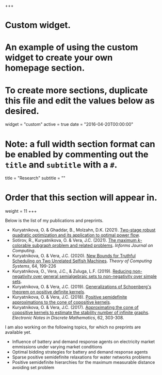 +++
# Custom widget.
# An example of using the custom widget to create your own homepage section.
# To create more sections, duplicate this file and edit the values below as desired.
widget = "custom"
active = true
date = "2016-04-20T00:00:00"

# Note: a full width section format can be enabled by commenting out the `title` and `subtitle` with a `#`.
title = "Research"
subtitle = ""

# Order that this section will appear in.
weight = 11
+++

Below is the list of my publications and preprints.

- Kuryatnikova, O. & Ghaddar, B., Molzahn, D.K. (2021). [Two-stage robust quadratic optimization and its application to optimal power flow](https://arxiv.org/abs/2104.03107).
- Sotirov, R., Kuryatnikova, O. & Vera, J.C. (2021). [The maximum _k_-colorable subgraph problem and related problems](https://pubsonline.informs.org/doi/abs/10.1287/ijoc.2021.1086). _Informs Journal on Computing_.
- Kuryatnikova, O. & Vera, J.C. (2020). [New Bounds for Truthful Scheduling on Two Unrelated Selfish Machines](https://link.springer.com/article/10.1007/s00224-019-09927-x). _Theory of Computing Systems_, 64, 199-226
- Kuryatnikova, O., Vera, J.C., & Zuluga, L.F. (2019). [Reducing non-negativity over general semialgebraic sets to non-negativity over simple sets](https://arxiv.org/pdf/1909.06689.pdf).
- Kuryatnikova, O. & Vera, J.C. (2019). [Generalizations of Schoenberg's theorem on positive definite kernels](https://arxiv.org/pdf/1904.02538.pdf). 
- Kuryatnikova, O. & Vera, J.C. (2018). [Positive semidefinite approximations to the cone of copositive kernels](https://arxiv.org/pdf/1812.00274.pdf).
- Kuryatnikova, O. & Vera, J.C. (2017). [Approximating the cone of copositive kernels to estimate the stability number of infinite graphs](https://www.sciencedirect.com/science/article/abs/pii/S1571065317302913). _Electronic Notes in Discrete Mathematics_, 62, 303-308.

I am also working on the following topics, for which no preprints are available yet.

- Influence of battery and demand response agents on electricity market emmissions under varying market conditions
- Optimal bidding strategies for battery and demand response agents 
- Sparse positive semidefinite relaxations for water networks problems
- Positive semidefinite hierarchies for the maximum measurable distance avoiding set problem

